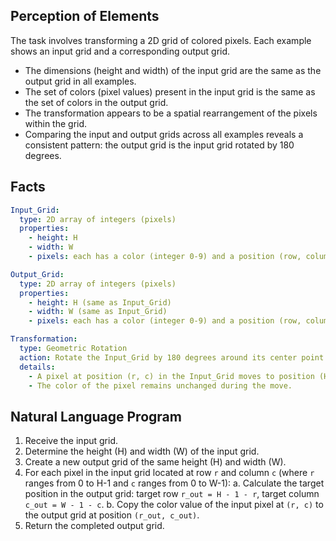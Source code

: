 ## Perception of Elements

The task involves transforming a 2D grid of colored pixels. Each example shows an input grid and a corresponding output grid.
- The dimensions (height and width) of the input grid are the same as the output grid in all examples.
- The set of colors (pixel values) present in the input grid is the same as the set of colors in the output grid.
- The transformation appears to be a spatial rearrangement of the pixels within the grid.
- Comparing the input and output grids across all examples reveals a consistent pattern: the output grid is the input grid rotated by 180 degrees.

## Facts


```yaml
Input_Grid:
  type: 2D array of integers (pixels)
  properties:
    - height: H
    - width: W
    - pixels: each has a color (integer 0-9) and a position (row, column)

Output_Grid:
  type: 2D array of integers (pixels)
  properties:
    - height: H (same as Input_Grid)
    - width: W (same as Input_Grid)
    - pixels: each has a color (integer 0-9) and a position (row, column)

Transformation:
  type: Geometric Rotation
  action: Rotate the Input_Grid by 180 degrees around its center point.
  details:
    - A pixel at position (r, c) in the Input_Grid moves to position (H - 1 - r, W - 1 - c) in the Output_Grid.
    - The color of the pixel remains unchanged during the move.
```


## Natural Language Program

1.  Receive the input grid.
2.  Determine the height (H) and width (W) of the input grid.
3.  Create a new output grid of the same height (H) and width (W).
4.  For each pixel in the input grid located at row `r` and column `c` (where `r` ranges from 0 to H-1 and `c` ranges from 0 to W-1):
    a.  Calculate the target position in the output grid: target row `r_out = H - 1 - r`, target column `c_out = W - 1 - c`.
    b.  Copy the color value of the input pixel at `(r, c)` to the output grid at position `(r_out, c_out)`.
5.  Return the completed output grid.